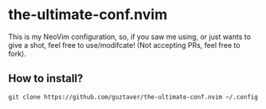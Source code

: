 # the-ultimate-conf.nvim

This is my NeoVim configuration, so, if you saw me using, or just wants to give a shot, feel free to use/modifcate! (Not accepting PRs, feel free to fork).

## How to install?
`git clone https://github.com/guztaver/the-ultimate-conf.nvim ~/.config`
